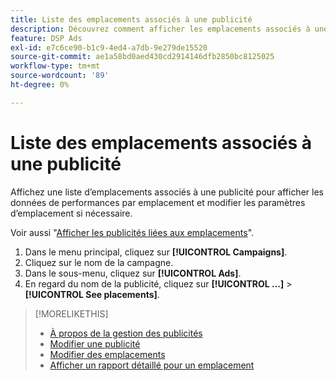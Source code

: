 ```yaml
---
title: Liste des emplacements associés à une publicité
description: Découvrez comment afficher les emplacements associés à une publicité.
feature: DSP Ads
exl-id: e7c6ce90-b1c9-4ed4-a7db-9e279de15520
source-git-commit: ae1a58bd0aed430cd2914146dfb2850bc8125025
workflow-type: tm+mt
source-wordcount: '89'
ht-degree: 0%

---
```


# Liste des emplacements associés à une publicité

Affichez une liste d’emplacements associés à une publicité pour afficher les données de performances par emplacement et modifier les paramètres d’emplacement si nécessaire.

Voir aussi &quot;[Afficher les publicités liées aux emplacements](/help/dsp/campaign-management/ads/ad-attach-to-placement.md#view-ads-campaign)&quot;.

1. Dans le menu principal, cliquez sur **[!UICONTROL Campaigns]**.
1. Cliquez sur le nom de la campagne.
1. Dans le sous-menu, cliquez sur **[!UICONTROL Ads]**.
1. En regard du nom de la publicité, cliquez sur **[!UICONTROL ...]** > **[!UICONTROL See placements]**.

>[!MORELIKETHIS]
>
>* [À propos de la gestion des publicités](ad-about.md)
>* [Modifier une publicité](ad-edit.md)
>* [Modifier des emplacements](/help/dsp/campaign-management/placements/placement-edit.md)
>* [Afficher un rapport détaillé pour un emplacement](/help/dsp/campaign-management/placements/placement-view-report.md)
